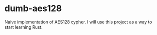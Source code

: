 # dumb-aes128

Naive implementation of AES128 cypher.
I will use this project as a way to start learning Rust.
